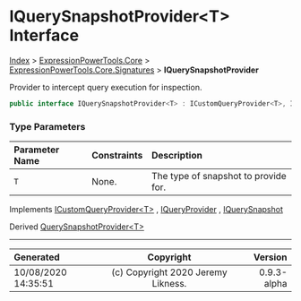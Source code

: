 ﻿# IQuerySnapshotProvider&lt;T> Interface

[Index](../index.md) > [ExpressionPowerTools.Core](ExpressionPowerTools.Core.a.md) > [ExpressionPowerTools.Core.Signatures](ExpressionPowerTools.Core.Signatures.n.md) > **IQuerySnapshotProvider<T>**

Provider to intercept query execution for inspection.

```csharp
public interface IQuerySnapshotProvider<T> : ICustomQueryProvider<T>, IQuerySnapshot
```

### Type Parameters

| Parameter Name | Constraints | Description |
| :-- | :-- | :-- |
| `T` | None. | The type of snapshot to provide for. |

Implements  [ICustomQueryProvider&lt;T>](ExpressionPowerTools.Core.Signatures.ICustomQueryProvider`1.i.md) ,  [IQueryProvider](https://docs.microsoft.com/dotnet/api/system.linq.iqueryprovider) ,  [IQuerySnapshot](ExpressionPowerTools.Core.Signatures.IQuerySnapshot.i.md) 

Derived  [QuerySnapshotProvider&lt;T>](ExpressionPowerTools.Core.Providers.QuerySnapshotProvider`1.cs.md) 


---

| Generated | Copyright | Version |
| :-- | :-: | --: |
| 10/08/2020 14:35:51 | (c) Copyright 2020 Jeremy Likness. | 0.9.3-alpha |
